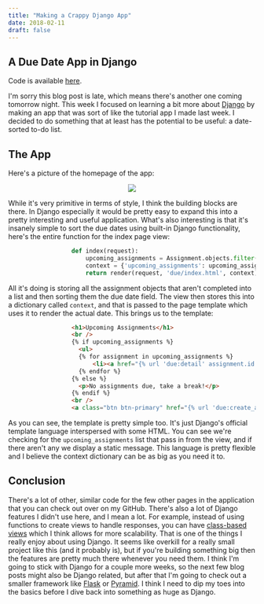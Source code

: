```yaml
---
title: "Making a Crappy Django App"
date: 2018-02-11
draft: false
---
```


## A Due Date App in Django
Code is available [here](https://github.com/aowens-21/due-date).

I'm sorry this blog post is late, which means there's another one coming tomorrow night. This week I focused on learning a bit more about
[Django](https://www.djangoproject.com/) by making an app that was sort of like the tutorial app I made last week. I decided to do something
that at least has the potential to be useful: a date-sorted to-do list.

## The App
Here's a picture of the homepage of the app:

<p align="center">
  <img src="/img/due-date-index.png">
</p>

While it's very primitive in terms of style, I think the building blocks are there. In Django especially it would be pretty easy to expand this
into a pretty interesting and useful application. What's also interesting is that it's insanely simple to sort the due dates using built-in Django functionality,
here's the entire function for the index page view:

```python
                  def index(request):
                      upcoming_assignments = Assignment.objects.filter(completed=False).order_by('due_date')
                      context = {'upcoming_assignments': upcoming_assignments}
                      return render(request, 'due/index.html', context)
```

All it's doing is storing all the assignment objects that aren't completed into a list and then sorting them the due date field. The view then stores
this into a dictionary called `context`, and that is passed to the page template which uses it to render the actual date. This brings us to
the template:

```HTML
                  <h1>Upcoming Assignments</h1>
                  <br />
                  {% if upcoming_assignments %}
                  	<ul>
                  	{% for assignment in upcoming_assignments %}
                  		<li><a href="{% url 'due:detail' assignment.id %}">{{ assignment.name }} - Due: {{ assignment.due_date }}</a></li>
                  	{% endfor %}
                  {% else %}
                  	<p>No assignments due, take a break!</p>
                  {% endif %}
                  <br />
                  <a class="btn btn-primary" href="{% url 'due:create_assignment' %}">Create Assignment</a>
```

As you can see, the template is pretty simple too. It's just Django's official template language interspersed with some HTML. You can see we're checking for the
`upcoming_assignments` list that pass in from the view, and if there aren't any we display a static message. This language is pretty flexible and I believe the context
dictionary can be as big as you need it to.

## Conclusion
There's a lot of other, similar code for the few other pages in the application that you can check out over on my GitHub. There's also a lot
of Django features I didn't use here, and I mean a lot. For example, instead of using functions to create views to handle responses, you can have
[class-based views](https://docs.djangoproject.com/en/2.0/topics/class-based-views/) which I think allows for more scalability. That is one of the things I really enjoy
about using Django. It seems like overkill for a really small project like this (and it probably is), but if you're building something big then the features
are pretty much there whenever you need them. I think I'm going to stick with Django for a couple more weeks, so the next few blog posts might also be Django related, but
after that I'm going to check out a smaller framework like [Flask](http://flask.pocoo.org/) or [Pyramid](https://trypyramid.com/). I think I need to dip my toes into the
basics before I dive back into something as huge as Django.

